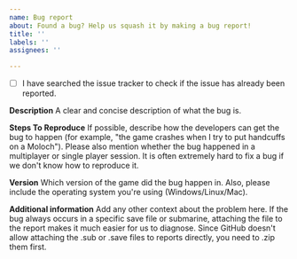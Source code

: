 ```yaml
---
name: Bug report
about: Found a bug? Help us squash it by making a bug report!
title: ''
labels: ''
assignees: ''

---
```


- [ ] I have searched the issue tracker to check if the issue has already been reported.

**Description**
A clear and concise description of what the bug is.

**Steps To Reproduce**
If possible, describe how the developers can get the bug to happen (for example, "the game crashes when I try to put handcuffs on a Moloch"). Please also mention whether the bug happened in a multiplayer or single player session. It is often extremely hard to fix a bug if we don't know how to reproduce it.

**Version**
Which version of the game did the bug happen in. Also, please include the operating system you're using (Windows/Linux/Mac).

**Additional information**
Add any other context about the problem here. If the bug always occurs in a specific save file or submarine, attaching the file to the report makes it much easier for us to diagnose. Since GitHub doesn't allow attaching the .sub or .save files to reports directly, you need to .zip them first.
